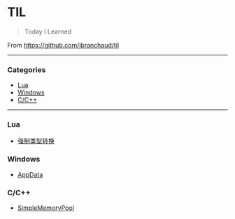 # TIL

> Today I Learned

From https://github.com/jbranchaud/til

---

### Categories
* [Lua](#Lua)
* [Windows](#Windows)
* [C/C++](#C/C++)

---

### Lua
- [强制类型转换](Lua/force-conversion.md)

### Windows
- [AppData](Windows/appdata.md)


### C/C++
- [SimpleMemoryPool](c-cpp/simple-memory-pool.md)
